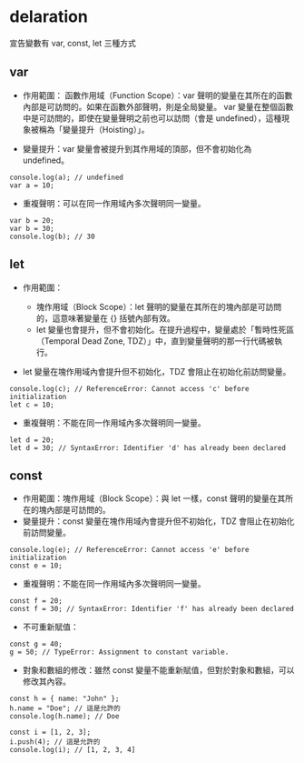# delaration

宣告變數有 var, const, let 三種方式

## var

+ 作用範圍：
函數作用域（Function Scope）：var 聲明的變量在其所在的函數內部是可訪問的。如果在函數外部聲明，則是全局變量。
var 變量在整個函數中是可訪問的，即使在變量聲明之前也可以訪問（會是 undefined），這種現象被稱為「變量提升（Hoisting）」。

+ 變量提升：var 變量會被提升到其作用域的頂部，但不會初始化為 undefined。
```
console.log(a); // undefined
var a = 10;
```

+ 重複聲明：可以在同一作用域內多次聲明同一變量。
```
var b = 20;
var b = 30;
console.log(b); // 30
```
## let 

+ 作用範圍：
    + 塊作用域（Block Scope）：let 聲明的變量在其所在的塊內部是可訪問的，這意味著變量在 {} 括號內部有效。
    + let 變量也會提升，但不會初始化。在提升過程中，變量處於「暫時性死區（Temporal Dead Zone, TDZ）」中，直到變量聲明的那一行代碼被執行。

+ let 變量在塊作用域內會提升但不初始化，TDZ 會阻止在初始化前訪問變量。
```
console.log(c); // ReferenceError: Cannot access 'c' before initialization
let c = 10;
```

+ 重複聲明：不能在同一作用域內多次聲明同一變量。
```
let d = 20;
let d = 30; // SyntaxError: Identifier 'd' has already been declared
```

## const

+ 作用範圍：塊作用域（Block Scope）：與 let 一樣，const 聲明的變量在其所在的塊內部是可訪問的。
+ 變量提升：const 變量在塊作用域內會提升但不初始化，TDZ 會阻止在初始化前訪問變量。
```
console.log(e); // ReferenceError: Cannot access 'e' before initialization
const e = 10;
```

+ 重複聲明：不能在同一作用域內多次聲明同一變量。
```
const f = 20;
const f = 30; // SyntaxError: Identifier 'f' has already been declared
```

+ 不可重新賦值：
```
const g = 40;
g = 50; // TypeError: Assignment to constant variable.
```
+ 對象和數組的修改：雖然 const 變量不能重新賦值，但對於對象和數組，可以修改其內容。
```
const h = { name: "John" };
h.name = "Doe"; // 這是允許的
console.log(h.name); // Doe

const i = [1, 2, 3];
i.push(4); // 這是允許的
console.log(i); // [1, 2, 3, 4]
```